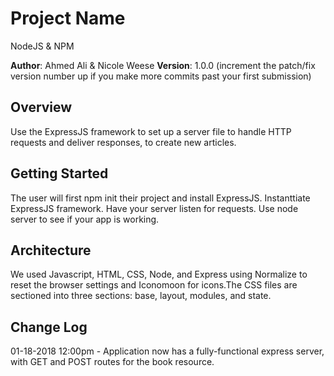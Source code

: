 # Project Name
NodeJS & NPM

**Author**: Ahmed Ali & Nicole Weese
**Version**: 1.0.0 (increment the patch/fix version number up if you make more commits past your first submission)

## Overview
Use the ExpressJS framework to set up a server file to handle HTTP requests and deliver responses, to create new articles.

## Getting Started
The user will first npm init their project and install ExpressJS.
Instanttiate ExpressJS framework.
Have your server listen for requests.
Use node server to see if your app is working.

## Architecture
We used Javascript, HTML, CSS, Node, and Express using Normalize to reset the browser settings and Iconomoon for icons.The CSS files are sectioned into three sections: base, layout, modules, and state. 

## Change Log

01-18-2018 12:00pm - Application now has a fully-functional express server, with GET and POST routes for the book resource.

